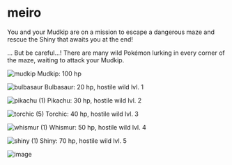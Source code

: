# meiro

You and your Mudkip are on a mission to escape a dangerous maze and rescue the Shiny that awaits you at the end!

... But be careful...! There are many wild Pokémon lurking in every corner of the maze, waiting to attack your Mudkip.

![mudkip](https://user-images.githubusercontent.com/80224791/181291532-e469c584-45f6-47a5-a9e3-e879b600e43b.png) Mudkip: 100 hp 

![bulbasaur](https://user-images.githubusercontent.com/80224791/181292126-3871ada0-cb95-480e-8dfa-79582b0585a6.png) Bulbasaur: 20 hp, hostile wild lvl. 1

![pikachu (1)](https://user-images.githubusercontent.com/80224791/181313174-dd23c0fd-3690-4d8e-9f61-c7ec1a1ffb46.png) Pikachu: 30 hp, hostile wild lvl. 2

![torchic (5)](https://user-images.githubusercontent.com/80224791/181313020-27c749cf-529e-4fde-a32d-b9e23249b78b.png) Torchic: 40 hp, hostile wild lvl. 3

![whismur (1)](https://user-images.githubusercontent.com/80224791/181314269-2651a873-c682-4c4d-84b2-ccfc503911e2.png) Whismur: 50 hp, hostile wild lvl. 4

![shiny (1)](https://user-images.githubusercontent.com/80224791/181313586-6072e5c1-6084-4241-9345-65f0a0fbf8b2.png) Shiny: 70 hp, hostile wild lvl. 5 


![image](https://user-images.githubusercontent.com/80224791/181285702-9709eece-e814-49a7-abc7-4dd3fa927cb3.png)


